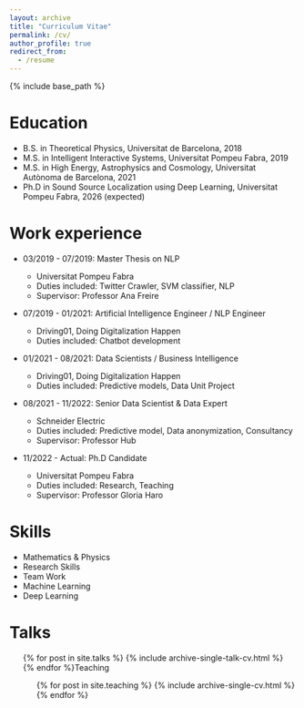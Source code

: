 ```yaml
---
layout: archive
title: "Curriculum Vitae"
permalink: /cv/
author_profile: true
redirect_from:
  - /resume
---
```


{% include base_path %}

# Education

- B.S. in Theoretical Physics, Universitat de Barcelona, 2018
- M.S. in Intelligent Interactive Systems, Universitat Pompeu Fabra, 2019
- M.S. in High Energy, Astrophysics and Cosmology, Universitat Autònoma de Barcelona, 2021
- Ph.D in Sound Source Localization using Deep Learning, Universitat Pompeu Fabra, 2026 (expected)

# Work experience

- 03/2019 - 07/2019: Master Thesis on NLP

  - Universitat Pompeu Fabra
  - Duties included: Twitter Crawler, SVM classifier, NLP
  - Supervisor: Professor Ana Freire

- 07/2019 - 01/2021: Artificial Intelligence Engineer / NLP Engineer

  - Driving01, Doing Digitalization Happen
  - Duties included: Chatbot development

- 01/2021 - 08/2021: Data Scientists / Business Intelligence

  - Driving01, Doing Digitalization Happen
  - Duties included: Predictive models, Data Unit Project

- 08/2021 - 11/2022: Senior Data Scientist & Data Expert

  - Schneider Electric
  - Duties included: Predictive model, Data anonymization, Consultancy
  - Supervisor: Professor Hub

- 11/2022 - Actual: Ph.D Candidate
  - Universitat Pompeu Fabra
  - Duties included: Research, Teaching
  - Supervisor: Professor Gloria Haro

# Skills

- Mathematics & Physics
- Research Skills
- Team Work
- Machine Learning
- Deep Learning

<!--# Publications -->

  <!-- <ul>{% for post in site.publications %} -->
  <!--  {% include archive-single-cv.html %} -->
  <!-- {% endfor %}</ul> -->

# Talks

  <ul>{% for post in site.talks %}
  {% include archive-single-talk-cv.html %}
  {% endfor %}</u

# Teaching

  <ul>{% for post in site.teaching %}
    {% include archive-single-cv.html %}
  {% endfor %}</ul>

<!--# Service and leadership -->

<!--- Currently signed in to 43 different slack teams -->
<!--  -->
